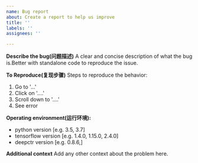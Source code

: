 ```yaml
---
name: Bug report
about: Create a report to help us improve
title: ''
labels: ''
assignees: ''

---
```


**Describe the bug(问题描述)**
A clear and concise description of what the bug is.Better with standalone code to reproduce the issue.

**To Reproduce(复现步骤)**
Steps to reproduce the behavior:
1. Go to '...'
2. Click on '....'
3. Scroll down to '....'
4. See error

**Operating environment(运行环境):**
 - python version [e.g. 3.5, 3.7]
 - tensorflow version [e.g. 1.4.0, 1.15.0, 2.4.0]
 - deepctr version [e.g. 0.8.6,]

**Additional context**
Add any other context about the problem here.

